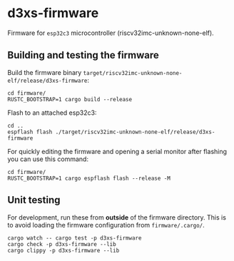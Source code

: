 # d3xs-firmware

Firmware for `esp32c3` microcontroller (riscv32imc-unknown-none-elf).

## Building and testing the firmware

Build the firmware binary `target/riscv32imc-unknown-none-elf/release/d3xs-firmware`:
```
cd firmware/
RUSTC_BOOTSTRAP=1 cargo build --release
```

Flash to an attached esp32c3:
```
cd ..
espflash flash ./target/riscv32imc-unknown-none-elf/release/d3xs-firmware
```

For quickly editing the firmware and opening a serial monitor after flashing you can use this command:
```
cd firmware/
RUSTC_BOOTSTRAP=1 cargo espflash flash --release -M
```

## Unit testing

For development, run these from **outside** of the firmware directory. This is to avoid loading the firmware configuration from `firmware/.cargo/`.
```
cargo watch -- cargo test -p d3xs-firmware
cargo check -p d3xs-firmware --lib
cargo clippy -p d3xs-firmware --lib
```
